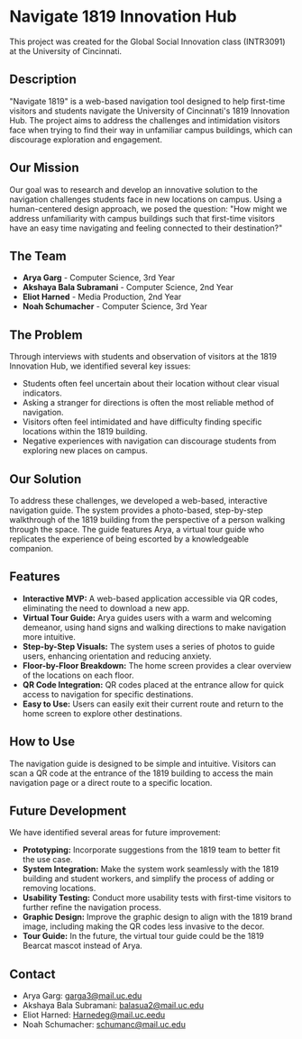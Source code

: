 # Navigate 1819 Innovation Hub

This project was created for the Global Social Innovation class (INTR3091) at the University of Cincinnati.

## Description

"Navigate 1819" is a web-based navigation tool designed to help first-time visitors and students navigate the University of Cincinnati's 1819 Innovation Hub. The project aims to address the challenges and intimidation visitors face when trying to find their way in unfamiliar campus buildings, which can discourage exploration and engagement.

## Our Mission

Our goal was to research and develop an innovative solution to the navigation challenges students face in new locations on campus. Using a human-centered design approach, we posed the question: "How might we address unfamiliarity with campus buildings such that first-time visitors have an easy time navigating and feeling connected to their destination?"

## The Team

* **Arya Garg** - Computer Science, 3rd Year
* **Akshaya Bala Subramani** - Computer Science, 2nd Year
* **Eliot Harned** - Media Production, 2nd Year
* **Noah Schumacher** - Computer Science, 3rd Year

## The Problem

Through interviews with students and observation of visitors at the 1819 Innovation Hub, we identified several key issues:

* Students often feel uncertain about their location without clear visual indicators.
* Asking a stranger for directions is often the most reliable method of navigation.
* Visitors often feel intimidated and have difficulty finding specific locations within the 1819 building.
* Negative experiences with navigation can discourage students from exploring new places on campus.

## Our Solution

To address these challenges, we developed a web-based, interactive navigation guide. The system provides a photo-based, step-by-step walkthrough of the 1819 building from the perspective of a person walking through the space. The guide features Arya, a virtual tour guide who replicates the experience of being escorted by a knowledgeable companion.

## Features

* **Interactive MVP:** A web-based application accessible via QR codes, eliminating the need to download a new app.
* **Virtual Tour Guide:** Arya guides users with a warm and welcoming demeanor, using hand signs and walking directions to make navigation more intuitive.
* **Step-by-Step Visuals:** The system uses a series of photos to guide users, enhancing orientation and reducing anxiety.
* **Floor-by-Floor Breakdown:** The home screen provides a clear overview of the locations on each floor.
* **QR Code Integration:** QR codes placed at the entrance allow for quick access to navigation for specific destinations.
* **Easy to Use:** Users can easily exit their current route and return to the home screen to explore other destinations.

## How to Use

The navigation guide is designed to be simple and intuitive. Visitors can scan a QR code at the entrance of the 1819 building to access the main navigation page or a direct route to a specific location.

## Future Development

We have identified several areas for future improvement:

* **Prototyping:** Incorporate suggestions from the 1819 team to better fit the use case.
* **System Integration:** Make the system work seamlessly with the 1819 building and student workers, and simplify the process of adding or removing locations.
* **Usability Testing:** Conduct more usability tests with first-time visitors to further refine the navigation process.
* **Graphic Design:** Improve the graphic design to align with the 1819 brand image, including making the QR codes less invasive to the decor.
* **Tour Guide:** In the future, the virtual tour guide could be the 1819 Bearcat mascot instead of Arya.

## Contact

* Arya Garg: garga3@mail.uc.edu
* Akshaya Bala Subramani: balasua2@mail.uc.edu
* Eliot Harned: Harnedeg@mail.uc.eedu
* Noah Schumacher: schumanc@mail.uc.edu
